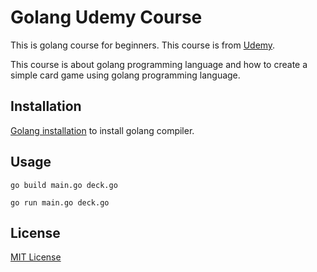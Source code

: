 # Golang Udemy Course

This is golang course for beginners. This course is from [Udemy](https://www.udemy.com/course/learn-how-to-code/).

This course is about golang programming language and how to create a simple card game using golang programming language.

## Installation

[Golang installation](https://go.dev/dl/) to install golang compiler.

## Usage

```
go build main.go deck.go
```

```
go run main.go deck.go
```

## License

[MIT License](https://github.com/rizkyhaksono/go-udemy/blob/main/LICENSE)
